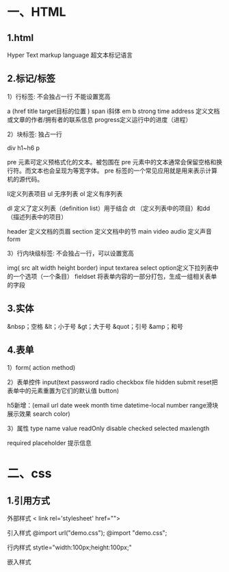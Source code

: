 # 一、HTML

## 1.html

Hyper  Text  markup  language  超文本标记语言

## 2.标记/标签

1）行标签: 不会独占一行 不能设置宽高  

 a (href     title     target目标的位置 ) span   i斜体   em  b  strong      time  address 定义文档或文章的作者/拥有者的联系信息   progress定义运行中的进度（进程）

2）块标签:  独占一行    

 div   h1~h6  p  

 pre 元素可定义预格式化的文本。被包围在 pre 元素中的文本通常会保留空格和换行符。而文本也会呈现为等宽字体。 pre 标签的一个常见应用就是用来表示计算机的源代码。

 li定义列表项目    ul  无序列表     ol 定义有序列表

dl 定义了定义列表（definition list）用于结合 dt （定义列表中的项目）和dd （描述列表中的项目）       

 header 定义文档的页眉   section 定义文档中的节   main      video  audio 定义声音   form

3）行内块级标签:   不会独占一行，可以设置宽高 

   img( src  alt  width height  border)    input    textarea   select  option定义下拉列表中的一个选项（一个条目）   fieldset 将表单内容的一部分打包，生成一组相关表单的字段

## 3.实体

&nbsp；空格 	&lt；小于号	&gt；大于号		&quot；引号	     &amp；和号

## 4.表单

1）form( action	method)

2）表单控件		input(text	password	radio	checkbox	file	hidden	submit	reset把表单中的元素重置为它们的默认值	button)

   h5新增：(email	url	date	week	month	time	datetime-local	number		range滑块展示效果	search	color)


3）属性		type	name	value	readOnly	disable	 checked	selected		maxlength

required		placeholder 提示信息

# 二、css

## 1.引用方式

外部样式  < link rel='stylesheet' href="">

引入样式  @import url("demo.css");       @import "demo.css"; 

行内样式  stytle="width:100px;height:100px;"

嵌入样式   <style>.one{width:100px;}<style>

## 2.选择器

   1）标签选择器    .标签名{样式}    div   body  a

   2) 类名选择器     .类名{样式}    

  3)  id选择器：    #id名{样式1}

  4）后代选择器:  父类 子类{样式1}   ul  li     .one .two

  5）通用选择器   *{样式1}

  6）群组选择器：.one , .two

  7）交叉选择器     ul.one        .one .two

  8) UI伪类选择器：给选中的元素设置某个状态下的效果

  ：hover 鼠标指针位于其上时的变化    	:active 活动时的变化	:visited 所有已被访问的变化	:link 所有未被访问的变化

  9）子选择器     div>a     .one>.two

 10)  同级选择器    div+p 紧挨着的同级    div-p

 11）:nth-child(n ) 选择属于其父元素的第n个子元素   :first-child 选择属于其父元素第一个子元素   :last-child选择属于其父元素最后一个子元素  

  :nth-last-child(n) 选择属于其父元素的倒数第n个子元素  :only-child 选择属于其父元素的唯一子元素     【  相对于父元素】

 :nth-of-type(n ) 选择属于其父元素第n个元素       :first-of-type 选择属于其父元素的首个元素  :last-of-type选择属于其父元素的最后元素 

 :nth-last-of-type( ) 选择属于其父元素的倒数第n个子元素   :only--of-type选择属于其父元素唯一 元素    【  同类型的元素中选】

  :nth-child(2n-1 ){   }  选中排列数为奇数的子元素

12）属性选择器  [date] 为带有 date属性的所有元素设置样式

 [date=a]

[date^=aa]

[ date$=aa]

[date*=aa]

13)  :before 在元素的内容之前插入内容  :after 在元素的内容之后插入内容

14）:checked 选择每个被选中的元素

15）:targer 选择当前活动的元素即 跳转的地址   :root 选择文档的根元素

## 3.属性

### 1）布局

width元素的宽度	height 元素的高度	margin 外边距	padding内边距	float浮动

position	元素的定位类型	box-sizing	display 元素属性	

left 设置定位元素左外边距边界与其包含块左边界之间的偏移	

right 设置定位元素右外边距边界与其包含块右边界之间的偏移	

bottom 设置定位元素下外边距边界与其包含块下边界之间的偏移	

top  定位元素的上外边距边界与其包含块上边界之间的偏移	

z-index  定位元素的上外边距边界与其包含块上边界之间的偏移	

### 2）样式

background	在一个声明中设置所有的背景属性

background-image 设置元素的背景图像 	

background-color 设置元素的背景颜色	

background-repeat 设置是否及如何重复背景图像

background-position 设置背景图像的开始位置 	

background-attachment 设置背景图像是否固定或者随着页面的其余部分滚动

background-clip	规定背景的绘制区域	

background-origin 规定背景图片的定位区域	

background-size 规定背景图片的尺寸



border		边框的设置

border-width 设置四条边框的宽度	

border-style	设置四条边框的样式

border-color	设置四条边框的颜色

border-image 设置所有 border-image-* 属性

border-radius 设置圆角大小 属性

box-shadow   向方框添加阴影

outline:1px solid  red;	设置所有的轮廓属性（设值与边框一致）

outline-offset:20px;   偏移

   模糊度为0时，阴影可以设值实现多边框

### 3）渐变

linear-gradient()	线性渐变 	repeating-linear-gradient()重复的渐变		radial-gradient() 圆形渐变		repeating-radial-gradient() 重复的圆形渐变

### 4）文字

font-family  字体的样式

font-color   文本的颜色

font-size	 文本的字体大小

font-weight	字体的粗细

font-style 文本的字体样式	

text-decoration	规定添加到文本的装饰效果

text-align     文本水平对齐方式

text-indent 文本块首行的缩进	

line-height	文本垂直对齐方式

word-break	英文的换行

letting-spacing  字符间距

vertical-align 定义行内元素的基线相对于该元素所在行的基线的垂直对齐

### 5）动画

transiton ：  bottom 1s linear;用于在一个属性中设置四个过渡属性

transition-property 规定应用过渡的 CSS 属性的名称	

transition-duration 定义过渡效果花费的时间	

transition-timing-function 规定过渡效果的时间曲线		

transition-delay 规定过渡效果何时开始

@keyframe 规定动画	animation



	@keyframes rotate {
	   		 0%{
				transform: rotate(0deg);
			}
			100%{
				transform: rotate(360deg);
				
			}
	}
			animation-name: rotate; 	规定 @keyframes 动画的名称
			animation-duration: 5s;    	规定动画完成一个周期所花费的秒或毫秒
			animation-timing-function: linear;  规定动画的速度曲线
			animation-delay: 2s;     	规定动画何时开始
			animation-iteration-count: infinite;    规定动画被播放的次数：无数次
			animation-direction: alternate;    规定动画是否在下一周期逆向地播放：正反交替
			animation-fill-mode: forwards;
			div:hover{
				animation-play-state: paused; 规定动画是否正在运行或暂停
			}


### 6)转换

transform   向元素应用 2D 或 3D 转换	

transform-origin 允许改变被转换元素的位置		

perspective	规定 3D 元素的透视效果	

transform-style 规定被嵌套元素如何在 3D 空间中显示	

perspetive-origin 规定 3D 元素的底部位置

transform：   

平移：    translate     translateX  	translateY	translateZ	translate3d()	

旋转：rotate()		rotateX()		rotateY()		rotateZ()		rotate3d()

放大缩小：scale()		scaleX()		scaleY()	

斜切：skew()		skewX()		skewY()	

matrix()矩阵 元素2D平面的移动变换	

   					       

